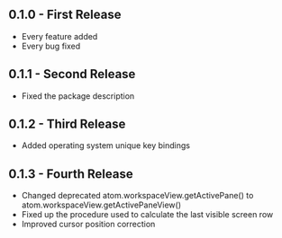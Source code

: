 ## 0.1.0 - First Release
* Every feature added
* Every bug fixed

## 0.1.1 - Second Release
* Fixed the package description

## 0.1.2 - Third Release
* Added operating system unique key bindings

## 0.1.3 - Fourth Release
* Changed deprecated atom.workspaceView.getActivePane() to atom.workspaceView.getActivePaneView()
* Fixed up the procedure used to calculate the last visible screen row
* Improved cursor position correction
